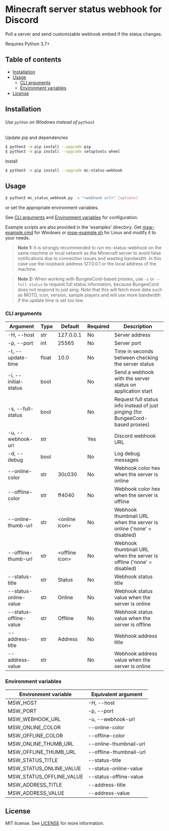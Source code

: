 # Minecraft server status webhook for Discord

Poll a server and send customizable webhook embed if the status changes.

Requires Python 3.7+

## Table of contents
- [Installation](#installation)
- [Usage](#usage)
  - [CLI arguments](#cli-arguments)
  - [Environment variables](#environment-variables)
- [License](#license)

## Installation

###### Use `python` on Windows instead of `python3`

Update pip and dependencies
```sh
$ python3 -m pip install --upgrade pip
$ python3 -m pip install --upgrade setuptools wheel
```
Install
```sh
$ python3 -m pip install --upgrade mc-status-webhook
```

## Usage

```sh
$ python3 mc_status_webhook.py -u "<webhook url>" [options]
```
or set the appropriate environment variables.

See [CLI arguments](#cli-arguments) and [Environment variables](#environment-variables)
for configuration.

Example scripts are also provided in the 'examples' directory.
Get [msw-example.cmd][windows-script] for Windows or [msw-example.sh][linux-script]
for Linux and modify it to your needs.

> **Note 1:** It is strongly recommended to run mc-status-webhook on the same machine or local
> network as the Minecraft server to avoid false notifications due to connection issues and wasting
> bandwidth. In this case use the loopback address 127.0.0.1 or the local address of the machine.

> **Note 2:** When working with BungeeCord-based proxies, use `-s` or `--full-status` to request
> full status information, because BungeeCord does not respond to just ping. Note that this will
> fetch more data such as MOTD, icon, version, sample players and will use more bandwidth if the
> update time is set too low.

### CLI arguments

| Argument               | Type  | Default         | Required | Description                                                                     |
|------------------------|-------|-----------------|----------|---------------------------------------------------------------------------------|
| -H, --host             | str   | 127.0.0.1       | No       | Server address                                                                  |
| -p, --port             | int   | 25565           | No       | Server port                                                                     |
| -t, --update-time      | float | 10.0            | No       | Time in seconds between checking the server status                              |
| -i, --initial-status   | bool  |                 | No       | Send a webhook with the server status on application start                      |
| -s, --full-status      | bool  |                 | No       | Request full status info instead of just pinging (for BungeeCord-based proxies) |
| -u, --webhook-url      | str   |                 | Yes      | Discord webhook URL                                                             |
| -d, --debug            | bool  |                 | No       | Log debug messages                                                              |
| --online-color         | str   | 30c030          | No       | Webhook color hex when the server is online                                     |
| --offline-color        | str   | ff4040          | No       | Webhook color hex when the server is offline                                    |
| --online-thumb-url     | str   | \<online icon>  | No       | Webhook thumbnail URL when the server is online ('none' = disabled)             |
| --offline-thumb-url    | str   | \<offline icon> | No       | Webhook thumbnail URL when the server is offline ('none' = disabled)            |
| --status-title         | str   | Status          | No       | Webhook status title                                                            |
| --status-online-value  | str   | Online          | No       | Webhook status value when the server is online                                  |
| --status-offline-value | str   | Offline         | No       | Webhook status value when the server is offline                                 |
| --address-title        | str   | Address         | No       | Webhook address title                                                           |
| --address-value        | str   |                 | No       | Webhook address value when the server is online                                 |

### Environment variables

| Environment variable     | Equivalent argument     |
|--------------------------|-------------------------|
| MSW_HOST                 | -H, --host              |
| MSW_PORT                 | -p, --port              |
| MSW_WEBHOOK_URL          | -u, --webhook-url       |
| MSW_ONLINE_COLOR         | --online-color          |
| MSW_OFFLINE_COLOR        | --offline-color         |
| MSW_ONLINE_THUMB_URL     | --online-thumbnail-url  |
| MSW_OFFLINE_THUMB_URL    | --offline-thumbnail-url |
| MSW_STATUS_TITLE         | --status-title          |
| MSW_STATUS_ONLINE_VALUE  | --status-online-value   |
| MSW_STATUS_OFFLINE_VALUE | --status-offline-value  |
| MSW_ADDRESS_TITLE        | --address-title         |
| MSW_ADDRESS_VALUE        | --address-value         |

## License

MIT license. See [LICENSE][license] for more information.

[windows-script]: https://github.com/alexitx/mc-status-webhook/raw/master/examples/msw-example.cmd
[linux-script]: https://github.com/alexitx/mc-status-webhook/raw/master/examples/msw-example.sh
[license]: https://github.com/alexitx/mc-status-webhook/blob/master/LICENSE
